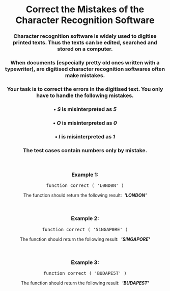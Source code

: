 <div align = "center">

# Correct the Mistakes of the Character Recognition Software

</div>

<div align = "center">

<h3>Character recognition software is widely used to digitise printed texts. Thus the texts can be edited, searched and stored on a computer.</h3>

<h3>When documents (especially pretty old ones written with a typewriter), are digitised character recognition softwares often make mistakes.</h3>

<h3>Your task is to correct the errors in the digitised text. You only have to handle the following mistakes.</h3>

<h3>•&nbsp;<em>S</em> is misinterpreted as <em>5</em></h3>

<h3>•&nbsp;<em>O</em> is misinterpreted as <em>0</em></h3>

<h3>•&nbsp;<em>I</em> is misinterpreted as <em>1</em></h3>

<h3>The test cases contain numbers only by mistake.</h3>

<br>

<h3>Example 1:</h3>

<pre>function correct&nbsp;(&nbsp;'L0ND0N'&nbsp;)</pre>

<p>The function should return the following result: &nbsp;<strong><em>'LONDON'</em></strong></p>

<br>

<h3>Example 2:</h3>

<pre>function correct&nbsp;(&nbsp;'51NGAP0RE'&nbsp;)</pre>

<p>The function should return the following result: &nbsp;<strong><em>'SINGAPORE'</em></strong></p>

<br>

<h3>Example 3:</h3>

<pre>function correct&nbsp;(&nbsp;'BUDAPE5T'&nbsp;)</pre>

<p>The function should return the following result: &nbsp;<strong><em>'BUDAPEST'</em></strong></p>

</div>
